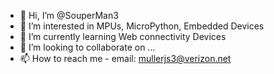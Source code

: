 - 👋 Hi, I’m @SouperMan3
- 👀 I’m interested in MPUs, MicroPython, Embedded Devices
- 🌱 I’m currently learning Web connectivity Devices
- 💞️ I’m looking to collaborate on ...
- 📫 How to reach me  - email:  mullerjs3@verizon.net

<!---
SouperMan3/SouperMan3 is a ✨ special ✨ repository because its `README.md` (this file) appears on your GitHub profile.
You can click the Preview link to take a look at your changes.
--->
